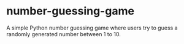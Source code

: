 # number-guessing-game
A simple Python number guessing game where users try to guess a randomly generated number between 1 to 10.
